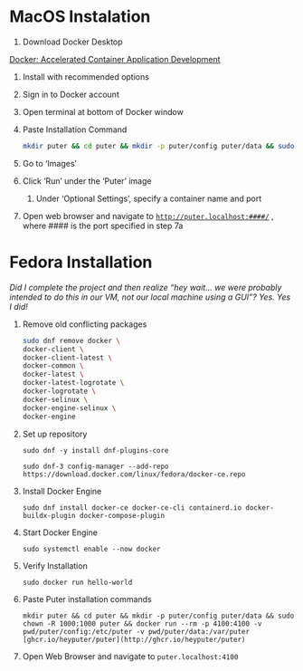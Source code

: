 # MacOS Instalation

1. Download Docker Desktop

[Docker: Accelerated Container Application Development](https://www.docker.com/)

1. Install with recommended options
2. Sign in to Docker account
3. Open terminal at bottom of Docker window
4. Paste Installation Command
    
    ```bash
    mkdir puter && cd puter && mkdir -p puter/config puter/data && sudo chown -R 1000:1000 puter && docker run --rm -p 4100:4100 -v `pwd`/puter/config:/etc/puter -v `pwd`/puter/data:/var/puter  ghcr.io/heyputer/puter
    ```
    
5. Go to ‘Images’
6. Click ‘Run’ under the ‘Puter’ image
    1. Under ‘Optional Settings’, specify a container name and port
7. Open web browser and navigate to [`http://puter.localhost:####/`](http://puter.localhost:3901/) , where #### is the port specified in step 7a

# Fedora Installation

*Did I complete the project and then realize “hey wait… we were probably intended to do this in our VM, not our local machine using a GUI”? Yes. Yes I did!*

1. Remove old conflicting packages
    
    ```bash
    sudo dnf remove docker \
    docker-client \
    docker-client-latest \
    docker-common \
    docker-latest \
    docker-latest-logrotate \
    docker-logrotate \
    docker-selinux \
    docker-engine-selinux \
    docker-engine
    ```
    
2. Set up repository
    
    `sudo dnf -y install dnf-plugins-core`
    
    `sudo dnf-3 config-manager --add-repo https://download.docker.com/linux/fedora/docker-ce.repo`
    
3. Install Docker Engine
    
    `sudo dnf install docker-ce docker-ce-cli containerd.io docker-buildx-plugin docker-compose-plugin`
    
4. Start Docker Engine
    
    `sudo systemctl enable --now docker`
    
5. Verify Installation
    
    `sudo docker run hello-world`
    
6. Paste Puter installation commands
    
    `mkdir puter && cd puter && mkdir -p puter/config puter/data && sudo chown -R 1000:1000 puter && docker run --rm -p 4100:4100 -v pwd/puter/config:/etc/puter -v pwd/puter/data:/var/puter  [ghcr.io/heyputer/puter](http://ghcr.io/heyputer/puter)`
    
7. Open Web Browser and navigate to `puter.localhost:4100`

